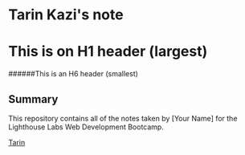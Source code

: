 # Tarin Kazi's note
# This is on H1 header (largest)
######This is an H6 header (smallest)
## Summary 

This repository contains all of the notes taken by [Your Name] for the Lighthouse Labs Web Development Bootcamp.

[Tarin](https://github.com/tarinkazi/lighthouse-web-notes)
